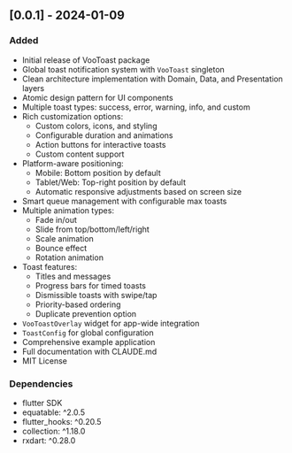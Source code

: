 ## [0.0.1] - 2024-01-09

### Added
- Initial release of VooToast package
- Global toast notification system with `VooToast` singleton
- Clean architecture implementation with Domain, Data, and Presentation layers
- Atomic design pattern for UI components
- Multiple toast types: success, error, warning, info, and custom
- Rich customization options:
  - Custom colors, icons, and styling
  - Configurable duration and animations
  - Action buttons for interactive toasts
  - Custom content support
- Platform-aware positioning:
  - Mobile: Bottom position by default
  - Tablet/Web: Top-right position by default
  - Automatic responsive adjustments based on screen size
- Smart queue management with configurable max toasts
- Multiple animation types:
  - Fade in/out
  - Slide from top/bottom/left/right
  - Scale animation
  - Bounce effect
  - Rotation animation
- Toast features:
  - Titles and messages
  - Progress bars for timed toasts
  - Dismissible toasts with swipe/tap
  - Priority-based ordering
  - Duplicate prevention option
- `VooToastOverlay` widget for app-wide integration
- `ToastConfig` for global configuration
- Comprehensive example application
- Full documentation with CLAUDE.md
- MIT License

### Dependencies
- flutter SDK
- equatable: ^2.0.5
- flutter_hooks: ^0.20.5
- collection: ^1.18.0
- rxdart: ^0.28.0